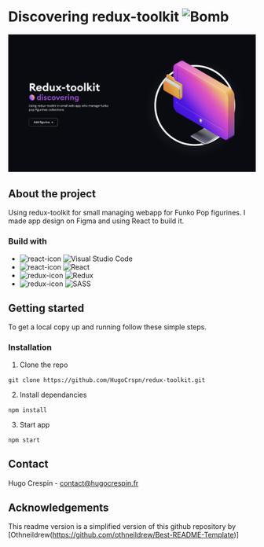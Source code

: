 # Discovering redux-toolkit <img src="https://raw.githubusercontent.com/Tarikul-Islam-Anik/Animated-Fluent-Emojis/master/Emojis/Smilies/Bomb.png" alt="Bomb" width="25" height="25" />

![alt text](https://github.com/HugoCrspn/redux-toolkit/blob/main/public/img/hero.png)

## About the project

Using redux-toolkit for small managing webapp for Funko Pop figurines. I made app design on Figma and using React to build it.

### Build with

* <img src="https://api.iconify.design/logos:visual-studio-code.svg?color=%235b296e" alt="react-icon" width="20" height="20" /> ![Visual Studio Code](https://img.shields.io/badge/Visual%20Studio%20Code-0078d7.svg?style=for-the-badge&logo=visual-studio-code&logoColor=white)
* <img src="https://api.iconify.design/vscode-icons:file-type-reactjs.svg?color=%235b296e" alt="react-icon" width="20" height="20" /> ![React](https://img.shields.io/badge/react-%2320232a.svg?style=for-the-badge&logo=react&logoColor=%2361DAFB)
* <img src="https://api.iconify.design/logos:redux.svg?color=%235b296e" alt="redux-icon" width="20" height="20" /> ![Redux](https://img.shields.io/badge/redux-%23593d88.svg?style=for-the-badge&logo=redux&logoColor=white)
* <img src="https://api.iconify.design/logos:sass.svg?color=%235b296e" alt="redux-icon" width="20" height="20" /> ![SASS](https://img.shields.io/badge/SASS-hotpink.svg?style=for-the-badge&logo=SASS&logoColor=white)

## Getting started

To get a local copy up and running follow these simple steps.

### Installation

1. Clone the repo
```
git clone https://github.com/HugoCrspn/redux-toolkit.git
```

2. Install dependancies
```
npm install
```

3. Start app
```
npm start
```

## Contact

Hugo Crespin - [contact@hugocrespin.fr](mailto:contact@hugocrespin.fr)

## Acknowledgements

This readme version is a simplified version of this github repository by [Othneildrew(https://github.com/othneildrew/Best-README-Template)]
